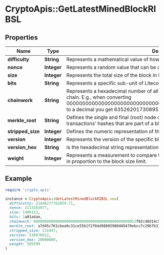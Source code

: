 # CryptoApis::GetLatestMinedBlockRIBSL

## Properties

| Name | Type | Description | Notes |
| ---- | ---- | ----------- | ----- |
| **difficulty** | **String** | Represents a mathematical value of how hard it is to find a valid hash for this block. |  |
| **nonce** | **Integer** | Represents a random value that can be adjusted to satisfy the proof of work |  |
| **size** | **Integer** | Represents the total size of the block in Bytes. |  |
| **bits** | **String** | Represents a specific sub-unit of Litecoin. Bits have two-decimal precision. |  |
| **chainwork** | **String** | Represents a hexadecimal number of all the hashes necessary to produce the current chain. E.g., when converting 0000000000000000000000000000000000000000000086859f7a841475b236fd to a decimal you get 635262017308958427068157 hashes, or 635262 exahashes. |  |
| **merkle_root** | **String** | Defines the single and final (root) node of a Merkle tree. It is the combined hash of all transactions&#39; hashes that are part of a blockchain block. |  |
| **stripped_size** | **Integer** | Defines the numeric representation of the block size excluding the witness data. |  |
| **version** | **Integer** | Represents the version of the specific block on the blockchain. |  |
| **version_hex** | **String** | Is the hexadecimal string representation of the block&#39;s version. |  |
| **weight** | **Integer** | Represents a measurement to compare the size of different transactions to each other in proportion to the block size limit. |  |

## Example

```ruby
require 'crypto_apis'

instance = CryptoApis::GetLatestMinedBlockRIBSL.new(
  difficulty: 21448277761059.71,
  nonce: 2113101077,
  size: 1408113,
  bits: 1a01a4ae,
  chainwork: 00000000000000000000000000000000000000000000052f02c48d14c5b35ccc,
  merkle_root: a7d45c761cbea0c31ce55b1f2f04d98005980489470ebcc7c29b7b317f01f96b,
  stripped_size: 131447,
  version: 536870912,
  version_hex: 20000000,
  weight: 585599
)
```

